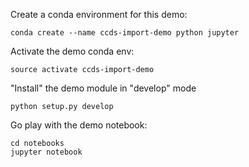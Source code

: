 Create a conda environment for this demo:

```
conda create --name ccds-import-demo python jupyter
```

Activate the demo conda env:

```
source activate ccds-import-demo
```

"Install" the demo module in "develop" mode

```
python setup.py develop
```

Go play with the demo notebook:

```
cd notebooks
jupyter notebook
```
